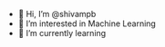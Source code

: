 - 👋 Hi, I’m @shivampb
- 👀 I’m interested in Machine Learning
- 🌱 I’m currently learning 
<!---
shivampb/shivampb is a ✨ special ✨ repository because its `README.md` (this file) appears on your GitHub profile.
You can click the Preview link to take a look at your changes.
--->
